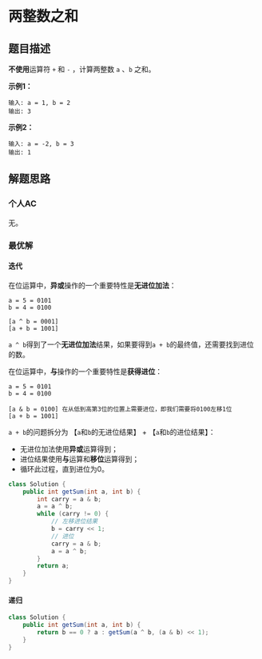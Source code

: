 # 两整数之和

## 题目描述

**不使用**运算符 `+` 和 `-` ，计算两整数 `a` 、`b` 之和。

**示例1：**

```
输入: a = 1, b = 2
输出: 3
```

**示例2：**

```
输入: a = -2, b = 3
输出: 1
```

## 解题思路

### 个人AC

无。

### 最优解

#### 迭代

在位运算中，**异或**操作的一个重要特性是**无进位加法**：

```
a = 5 = 0101
b = 4 = 0100

[a ^ b = 0001]
[a + b = 1001]
```

`a ^ b`得到了一个**无进位加法**结果，如果要得到`a + b`的最终值，还需要找到进位的数。

在位运算中，**与**操作的一个重要特性是**获得进位**：

```
a = 5 = 0101
b = 4 = 0100

[a & b = 0100] 在从低到高第3位的位置上需要进位，即我们需要将0100左移1位
[a + b = 1001]
```



`a + b`的问题拆分为 【`a`和`b`的无进位结果】 + 【`a`和`b`的进位结果】：

- 无进位加法使用**异或**运算得到；
- 进位结果使用**与**运算和**移位**运算得到；
- 循环此过程，直到进位为0。

```Java
class Solution {
    public int getSum(int a, int b) {
        int carry = a & b;
        a = a ^ b;
        while (carry != 0) {
            // 左移进位结果
            b = carry << 1;
            // 进位
            carry = a & b;
            a = a ^ b;
        }
        return a;
    }
}
```



#### 递归

```Java
class Solution {
    public int getSum(int a, int b) {
        return b == 0 ? a : getSum(a ^ b, (a & b) << 1); 
    }
}
```

